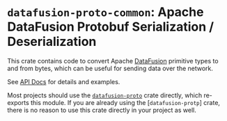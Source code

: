 <!---
  Licensed to the Apache Software Foundation (ASF) under one
  or more contributor license agreements.  See the NOTICE file
  distributed with this work for additional information
  regarding copyright ownership.  The ASF licenses this file
  to you under the Apache License, Version 2.0 (the
  "License"); you may not use this file except in compliance
  with the License.  You may obtain a copy of the License at

    http://www.apache.org/licenses/LICENSE-2.0

  Unless required by applicable law or agreed to in writing,
  software distributed under the License is distributed on an
  "AS IS" BASIS, WITHOUT WARRANTIES OR CONDITIONS OF ANY
  KIND, either express or implied.  See the License for the
  specific language governing permissions and limitations
  under the License.
-->

# `datafusion-proto-common`: Apache DataFusion Protobuf Serialization / Deserialization

This crate contains code to convert Apache [DataFusion] primitive types to and from
bytes, which can be useful for sending data over the network.

See [API Docs] for details and examples.

Most projects should use the [`datafusion-proto`] crate directly, which re-exports
this module. If you are already using the [`datafusion-protp`] crate, there is no
reason to use this crate directly in your project as well.

[`datafusion-proto`]: https://crates.io/crates/datafusion-proto
[datafusion]: https://datafusion.apache.org
[api docs]: http://docs.rs/datafusion-proto/latest
